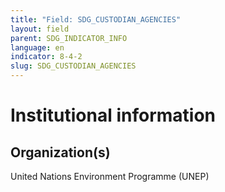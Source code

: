 ```yaml
---
title: "Field: SDG_CUSTODIAN_AGENCIES"
layout: field
parent: SDG_INDICATOR_INFO
language: en
indicator: 8-4-2
slug: SDG_CUSTODIAN_AGENCIES
---
```

# Institutional information

## Organization(s)

United Nations Environment Programme (UNEP)